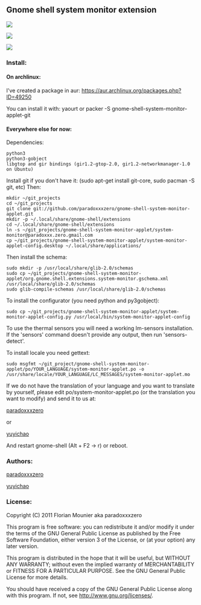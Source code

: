 ## Gnome shell system monitor extension
![](http://i.imgur.com/ka9OA.png)

![](http://i.imgur.com/mmRTu.png)

![](http://i.imgur.com/wDfAF.png)


### Install:
#### On archlinux:

I've created a package in aur: https://aur.archlinux.org/packages.php?ID=49250

You can install it with: yaourt or packer -S gnome-shell-system-monitor-applet-git

#### Everywhere else for now:

Dependencies:
    
    python3
    python3-gobject
    libgtop and gir bindings (gir1.2-gtop-2.0, gir1.2-networkmanager-1.0 on Ubuntu)

Install git if you don't have it: (sudo apt-get install git-core, sudo pacman -S git, etc)
Then:

    mkdir ~/git_projects
    cd ~/git_projects
    git clone git://github.com/paradoxxxzero/gnome-shell-system-monitor-applet.git
    mkdir -p ~/.local/share/gnome-shell/extensions
    cd ~/.local/share/gnome-shell/extensions
    ln -s ~/git_projects/gnome-shell-system-monitor-applet/system-monitor@paradoxxx.zero.gmail.com
    cp ~/git_projects/gnome-shell-system-monitor-applet/system-monitor-applet-config.desktop ~/.local/share/applications/

Then install the schema:

    sudo mkdir -p /usr/local/share/glib-2.0/schemas
    sudo cp ~/git_projects/gnome-shell-system-monitor-applet/org.gnome.shell.extensions.system-monitor.gschema.xml /usr/local/share/glib-2.0/schemas
    sudo glib-compile-schemas /usr/local/share/glib-2.0/schemas

To install the configurator (you need python and py3gobject):

    sudo cp ~/git_projects/gnome-shell-system-monitor-applet/system-monitor-applet-config.py /usr/local/bin/system-monitor-applet-config

To use the thermal sensors you will need a working lm-sensors installation. If the 'sensors' command doesn't provide any output, then run 'sensors-detect'.

To install locale you need gettext:

    sudo msgfmt ~/git_project/gnome-shell-system-monitor-applet/po/YOUR_LANGUAGE/system-monitor-applet.po -o /usr/share/locale/YOUR_LANGUAGE/LC_MESSAGES/system-monitor-applet.mo

If we do not have the translation of your language and you want to translate by yourself, please edit po/system-monitor-applet.po (or the translation you want to modify) and send it to us at:

[paradoxxxzero](mailto://paradoxxx.zero@gmail.com)

or

[yuyichao](mailto://yyc1992@gmail.com)

And restart gnome-shell (Alt + F2 -> r) or reboot.

### Authors:
[paradoxxxzero](https://github.com/paradoxxxzero)

[yuyichao](https://github.com/yuyichao)

### License:

Copyright (C) 2011 Florian Mounier aka paradoxxxzero

This program is free software: you can redistribute it and/or modify
it under the terms of the GNU General Public License as published by
the Free Software Foundation, either version 3 of the License, or
(at your option) any later version.

This program is distributed in the hope that it will be useful,
but WITHOUT ANY WARRANTY; without even the implied warranty of
MERCHANTABILITY or FITNESS FOR A PARTICULAR PURPOSE.  See the
GNU General Public License for more details.

You should have received a copy of the GNU General Public License
along with this program.  If not, see <http://www.gnu.org/licenses/>.

